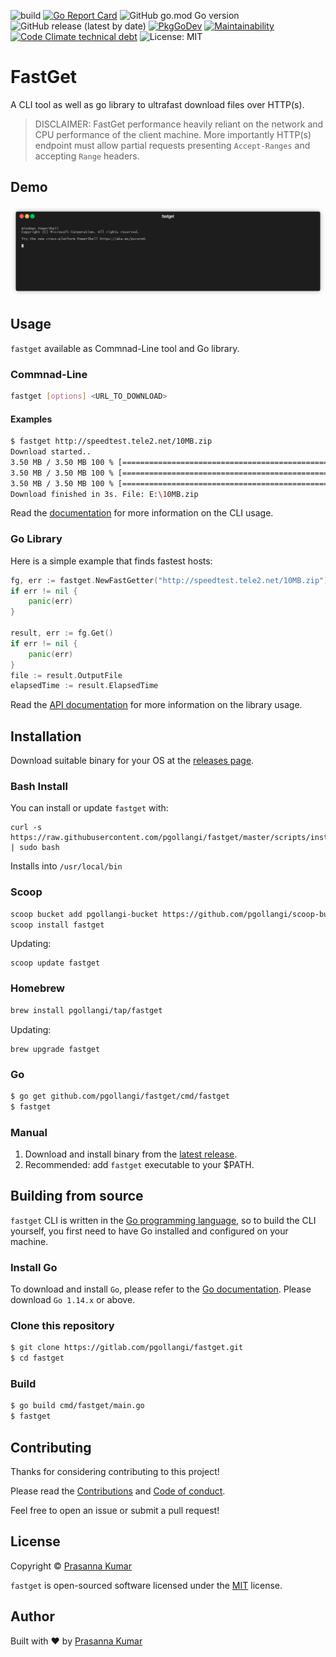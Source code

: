![build](https://github.com/pgollangi/fastget/workflows/build/badge.svg)
[![Go Report Card](https://goreportcard.com/badge/github.com/pgollangi/fastget)](https://goreportcard.com/report/github.com/pgollangi/fastget)
![GitHub go.mod Go version](https://img.shields.io/github/go-mod/go-version/pgollangi/fastget)
![GitHub release (latest by date)](https://img.shields.io/github/v/release/pgollangi/fastget)
[![PkgGoDev](https://pkg.go.dev/badge/github.com/pgollangi/netselect)](https://pkg.go.dev/github.com/pgollangi/fastget)
[![Maintainability](https://api.codeclimate.com/v1/badges/76a0d1d3903c6f0683c7/maintainability)](https://codeclimate.com/github/pgollangi/fastget/maintainability)
[![Code Climate technical debt](https://img.shields.io/codeclimate/tech-debt/pgollangi/fastget)](https://codeclimate.com/github/pgollangi/fastget/trends/technical_debt)
![License: MIT](https://img.shields.io/github/license/pgollangi/fastget)

# FastGet

A CLI tool as well as go library to ultrafast download files over HTTP(s).

> DISCLAIMER: FastGet performance heavily reliant on the network and CPU performance of the client machine. More importantly HTTP(s) endpoint must allow partial requests presenting `Accept-Ranges` and accepting `Range` headers.


## Demo 
![fastget Demo](examples/fastget_demo.gif)

## Usage
`fastget` available as Commnad-Line tool and Go library.
### Commnad-Line

```sh
fastget [options] <URL_TO_DOWNLOAD>
```
#### Examples
```sh
$ fastget http://speedtest.tele2.net/10MB.zip
Download started..
3.50 MB / 3.50 MB 100 % [===========================================================================| 0s ] 267.59 KB/s
3.50 MB / 3.50 MB 100 % [===========================================================================| 0s ] 165.65 KB/s
3.50 MB / 3.50 MB 100 % [===========================================================================| 0s ] 116.10 KB/s
Download finished in 3s. File: E:\10MB.zip
```

Read the  [documentation](https://pgollangi.github.io/fastget)  for more information on the CLI usage.

### Go Library

Here is a simple example that finds fastest hosts:

```go
fg, err := fastget.NewFastGetter("http://speedtest.tele2.net/10MB.zip")
if err != nil {
    panic(err)
}

result, err := fg.Get()
if err != nil {
    panic(err)
}
file := result.OutputFile
elapsedTime := result.ElapsedTime

```
Read the  [API documentation](https://pkg.go.dev/github.com/pgollangi/fastget) for more information on the library usage.

## Installation 

Download suitable binary for your OS at the [releases page](https://github.com/pgollangi/fastget/releases/latest).

### Bash Install
You can install or update `fastget` with:

```
curl -s https://raw.githubusercontent.com/pgollangi/fastget/master/scripts/install.sh | sudo bash
```
Installs into `/usr/local/bin`

### Scoop
```sh
scoop bucket add pgollangi-bucket https://github.com/pgollangi/scoop-bucket.git
scoop install fastget
```
Updating:
```
scoop update fastget
```
### Homebrew
```sh
brew install pgollangi/tap/fastget
```
Updating:
```
brew upgrade fastget
```
### Go
```sh
$ go get github.com/pgollangi/fastget/cmd/fastget
$ fastget
```

### Manual
1. Download and install binary from the [latest release](https://github.com/pgollangi/fastget/releases/latest).
2. Recommended: add `fastget` executable to your $PATH.

## Building from source

`fastget` CLI is written in the [Go programming language](https://golang.org/), so to build the CLI yourself, you first need to have Go installed and configured on your machine.

### Install Go

To download and install  `Go`, please refer to the  [Go documentation](https://golang.org/doc/install). Please download  `Go 1.14.x`  or above.

### Clone this repository
```sh
$ git clone https://gitlab.com/pgollangi/fastget.git
$ cd fastget
```
### Build

```sh
$ go build cmd/fastget/main.go
$ fastget
```

## Contributing
Thanks for considering contributing to this project!

Please read the [Contributions](.github/CONTRIBUTING.md) and [Code of conduct](.github/CODE_OF_CONDUCT.md). 

Feel free to open an issue or submit a pull request!

## License
Copyright © [Prasanna Kumar](https://pgollangi.com)

`fastget` is open-sourced software licensed under the [MIT](LICENSE) license.

## Author
Built with ❤ by [Prasanna Kumar](https://pgollangi.com/tabs/about/)
